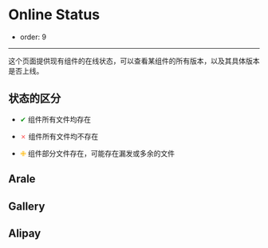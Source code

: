 # Online Status

- order: 9

--------------

这个页面提供现有组件的在线状态，可以查看某组件的所有版本，以及其具体版本是否上线。


## 状态的区分

  - <span class="assert" style="color:#1A9B20">✔</span> 组件所有文件均存在

  - <span class="assert" style="color:#FF4C4C">✗</span> 组件所有文件均不存在

  - <span class="assert" style="color: #FFB800;">✙</span> 组件部分文件存在，可能存在漏发或多余的文件


## Arale

<div id="status-arale"></div>


## Gallery

<div id="status-gallery"></div>


## Alipay

<div id="status-alipay"></div>


<div id="card"></div>

<style>
#doc-wrapper, table {width: 100%}
table td, table th {text-align:left;padding: 5px 0;}
table .status {width: 80px; cursor: pointer; padding: 0px 10px;}
table .status:hover {background-color: #fff;}
table .status span{cursor:pointer;}
table .version{width: 180px;}
#card{width:auto;}
.heart {
    font-weight: bold;
    margin-right: 6px;
    color: red;
}
</style>

<script>
seajs.config({
    alias: {
        '$': 'jquery/1.7.2/jquery',
        'popup': 'popup/0.9.8/popup',
        'status-arale': 'http://aralejs.alipay.im/status-arale.js',
        'status-gallery': 'http://aralejs.alipay.im/status-gallery.js',
        'status-alipay': 'http://aralejs.alipay.im/status-alipay.js'
    }
});

seajs.use(['$', 'popup'], function($, Popup){
    var globalData = {},
        prefix = {
            online: 'https://a.alipayobjects.com',
            test: 'https://a.test.alipay.net',
            dev: 'http://assets.dev.alipay.net'
        };
    
    seajs.use(['status-arale'], function(data) {
        globalData['arale'] = data;
        createTable(data, 'arale');
    });
    
    seajs.use(['status-gallery'], function(data) {
        globalData['gallery'] = data;
        createTable(data, 'gallery');
    });
    
    seajs.use(['status-alipay'], function(data) {
        globalData['alipay'] = data;
        createTable(data, 'alipay');
    });
    
    function createTable(data, root) {
        var table = $('<table><tr><th class="name">组件名</th><th class="version">版本</th><th class="status">开发环境</th><th class="status">测试环境</th><th class="status">线上</th></tr></table>').appendTo('#status-' + root);
    
        $.each(data, function(key, value){
            var name = key;
    
            // 生成所有版本
            var s = ['<select>'];
            $.each(value, function(key, value){
                var files = [], version = key;
                $.each(value, function(key, value){
                    files.push([root, name, version, key].join('/'));
                });
                s.push('<option value="' + version + '" data-files="' + files.join(';') + '">' + version + '</option>');
            });
            s.push('</select>');
    
            var tr = $('<tr data-name="' +  key + '" data-root="' + root + '">' +
                '<td class="name"><span class="heart">♡</span> ' + key + '</td>' +
                '<td class="version">' + s.join('') + '</td>' +
                '<td class="dev status" data-status="dev"></td>' +
                '<td class="test status" data-status="test"></td>' +
                '<td class="online status" data-status="online"></td>' +
                '</tr>');
            table.append(tr);

            testStatus(tr.find('select')[0]);

            tr.find('.status').each(function() {
                var item = this;
                new Popup({
                    trigger: item,
                    element: '#card',
                    align: {
                        baseXY: [0, '50%'],
                        selfXY: ['100%+5', '50%']
                    }
                }).before('show', function(){
                    var selected = $(item).parents('tr').find('select :selected'),
                        files = selected.data('files');

                    files = $.map(files.split(';'), function(o){
                        var s = $(item).data('status');
                        var part = o.match(/^([^/]*)\/([^/]*)\/([^/]*)\/(.*)$/);
                        var link = prefix[s] + '/' + o;
                        var status = globalData[part[1]][part[2]][part[3]][part[4]][s];
                        return '<div>' + (status == 200 ? assert(1) : assert(0)) +
                            '<a href="' + link + '" target="_blank" style="margin-left:5px;">' + link + '</a></div>';
                    });
                    $('#card').html(files.join(''));
                });
            });
        });

        $('#status-' + root).on('change', 'select', function() {
            testStatus(this);
        });
    }

    // 检测某个组件的版本在各环境是否存在
    function testStatus(o){
        var f = [], count = 0,
            dev = test = online = 1,
            deverror = testerror = onlineerror = 0;
            tr =  $(o).parents('tr');
            root = tr.data('root'),
            name = tr.data('name'),
            version = o.value,
            files = globalData[root][name][version];

            for(file in files) {
                f.push(file);
                if (files[file]['dev'] !== 200) {
                    dev = 2;
                    deverror++;
                }
                if (files[file]['test'] !== 200) {
                    test = 2;
                    testerror++;
                }
                if (files[file]['online'] !== 200) {
                    online = 2;
                    onlineerror++;
                }
                count++;
            }
            if (deverror === count) {
                dev = 0;
            }
            if (testerror === count) {
                test = 0;
            }
            if (onlineerror === count) {
                online = 0;
            }

            tr.find('.dev').html(assert(dev));
            tr.find('.test').html(assert(test));
            tr.find('.online').html(assert(online));
    }

    // 1:true 0:false 2:half
    function assert(value) {
        if (value === 1) {
            return '<span class="assert" style="color:#1A9B20">✔</span>';
        } else if(value === 0) {
            return '<span class="assert" style="color:#FF4C4C">✗</span>'
        } else if(value === 2) {
            return '<span class="assert" style="color: #FFB800;">✙</span>'
        }
    }
});

</script>
